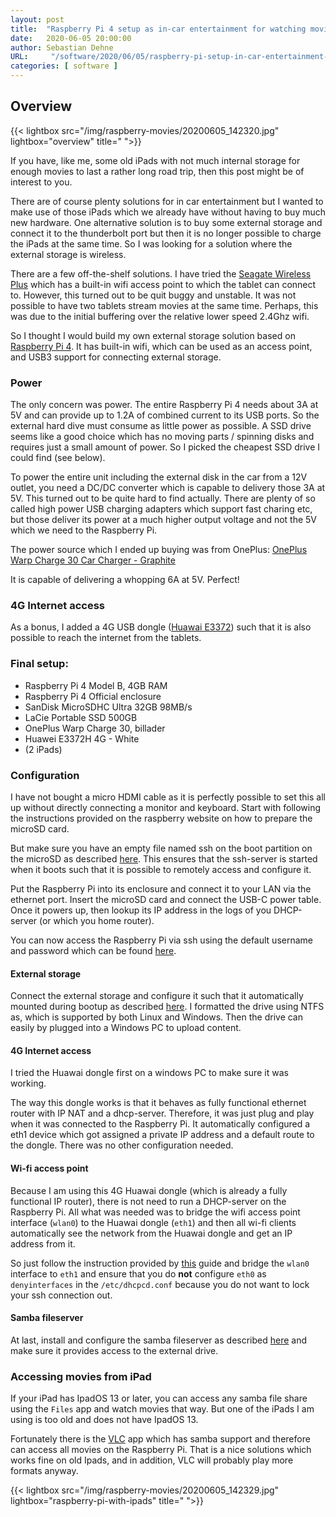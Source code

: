 ```yaml
---
layout: post
title:  "Raspberry Pi 4 setup as in-car entertainment for watching movies"
date:   2020-06-05 20:00:00
author: Sebastian Dehne
URL:     "/software/2020/06/05/raspberry-pi-setup-in-car-entertainment-movies.html"
categories: [ software ]
---
```


## Overview

{{< lightbox src="/img/raspberry-movies/20200605_142320.jpg" lightbox="overview" title=" ">}}

If you have, like me, some old iPads with not much internal storage for enough movies to last a rather long road trip,
then this post might be of interest to you. 

There are of course plenty solutions for in car entertainment but I wanted to make use of those iPads which we already have
without having to buy much new hardware. One alternative solution is to buy some external storage and connect it to the thunderbolt port
but then it is no longer possible to charge the iPads at the same time. So I was looking for a solution where the external storage
is wireless.

There are a few off-the-shelf solutions. I have tried the [Seagate Wireless Plus](https://www.seagate.com/gb/en/support/external-hard-drives/portable-hard-drives/wireless-plus/) which
has a built-in wifi access point to which the tablet can connect to. However, this turned out to be quit buggy and unstable. It
was not possible to have two tablets stream movies at the same time. Perhaps, this was due to the initial buffering over the
relative lower speed 2.4Ghz wifi.

So I thought I would build my own external storage solution based on [Raspberry Pi 4](https://www.raspberrypi.org/). It has
built-in wifi, which can be used as an access point, and USB3 support for connecting external storage. 

### Power
The only concern was power. The entire Raspberry Pi 4 needs about 3A at 5V and can provide up to 1.2A of combined current 
to its USB ports. So the external hard dive must consume as little power as possible. A SSD drive seems like a good choice
which has no moving parts / spinning disks and requires just a small amount of power. So I picked the cheapest SSD drive
I could find (see below).

To power the entire unit including the external disk in the car from a 12V outlet, you need a DC/DC converter which is 
capable to delivery those 3A at 5V. This turned out to be quite hard to find actually. There are plenty of so called high
power USB charging adapters which support fast charing etc, but those deliver its power at a much higher output voltage and
not the 5V which we need to the Raspberry Pi.

The power source which I ended up buying was from OnePlus: [OnePlus Warp Charge 30 Car Charger - Graphite](https://www.amazon.com/OnePlus-Charger-Oneplus-Quick-Charge/dp/B07SRKYNJ2)

It is capable of delivering a whopping 6A at 5V. Perfect!

### 4G Internet access
As a bonus, I added a 4G USB dongle ([Huawai E3372](https://consumer.huawei.com/en/routers/e3372/specs/)) such that it is also possible to reach the internet 
from the tablets.

### Final setup:
- Raspberry Pi 4 Model B, 4GB RAM
- Raspberry Pi 4 Official enclosure
- SanDisk MicroSDHC Ultra 32GB 98MB/s
- LaCie Portable SSD 500GB
- OnePlus Warp Charge 30, billader
- Huawei E3372H 4G - White
- (2 iPads)

### Configuration
I have not bought a micro HDMI cable as it is perfectly possible to set this all up without directly connecting a monitor and keyboard.
Start with following the instructions provided on the raspberry website on how to prepare the microSD card. 

But make sure you have an empty file named ssh on the boot partition on the microSD as described [here](https://www.raspberrypi.org/documentation/remote-access/ssh/README.md). This ensures
that the ssh-server is started when it boots such that it is possible to remotely access and configure it.

Put the Raspberry Pi into its enclosure and connect it to your LAN via the ethernet port. Insert the microSD card and connect the USB-C power table. 
Once it powers up, then lookup its IP address in the logs of you DHCP-server (or which you home router). 

You can now access the Raspberry Pi via ssh using the default username and password which can be found [here](https://www.raspberrypi.org/documentation/linux/usage/users.md).

#### External storage
Connect the external storage and configure it such that it automatically mounted during bootup as described [here](https://www.raspberrypi.org/documentation/configuration/external-storage.md).
I formatted the drive using NTFS as, which is supported by both Linux and Windows. Then the drive can
easily by plugged into a Windows PC to upload content.

#### 4G Internet access
I tried the Huawai dongle first on a windows PC to make sure it was working.

The way this dongle works is that it behaves as fully functional ethernet router with IP NAT and a dhcp-server. Therefore,
it was just plug and play when it was connected to the Raspberry Pi. It automatically configured a eth1 device
which got assigned a private IP address and a default route to the dongle. There was no other configuration needed.  

#### Wi-fi access point
Because I am using this 4G Huawai dongle (which is already a fully functional IP  router), there is not need to run a 
DHCP-server on the Raspberry Pi. All what was needed was to bridge the wifi access point interface (`wlan0`) to the 
Huawai dongle (`eth1`) and then all wi-fi clients automatically see the network from the Huawai dongle and get an IP 
address from it.

So just follow the instruction provided by [this](https://www.raspberrypi.org/documentation/configuration/wireless/access-point-bridged.md) guide 
and bridge the `wlan0` interface to `eth1` and ensure that you do **not** configure `eth0` as `denyinterfaces` in the `/etc/dhcpcd.conf`
because you do not want to lock your ssh connection out.

#### Samba fileserver
At last, install and configure the samba fileserver as described [here](https://magpi.raspberrypi.org/articles/samba-file-server) and make sure it provides access to the external drive.

### Accessing movies from iPad
If your iPad has IpadOS 13 or later, you can access any samba file share using the `Files` app and watch movies that way. 
But one of the iPads I am using is too old and does not have IpadOS 13. 

Fortunately there is the [VLC](https://apps.apple.com/us/app/vlc-for-mobile/id650377962) app 
which has samba support and therefore can access all movies on the Raspberry Pi. That is a nice
 solutions which works fine on old Ipads, and in addition, VLC will probably play more formats anyway.

{{< lightbox src="/img/raspberry-movies/20200605_142329.jpg" lightbox="raspberry-pi-with-ipads" title=" ">}}

